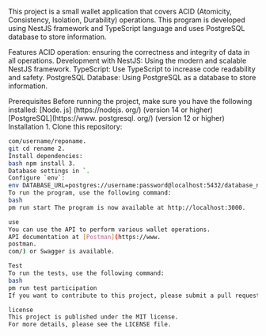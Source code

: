 This project is a small wallet application that covers ACID (Atomicity, Consistency, Isolation, Durability) operations.
 This program is developed using NestJS framework and TypeScript language and uses PostgreSQL database to store information.

 Features
 ACID operation: ensuring the correctness and integrity of data in all operations.
 Development with NestJS: Using the modern and scalable NestJS framework.
 TypeScript: Use TypeScript to increase code readability and safety.
 PostgreSQL Database: Using PostgreSQL as a database to store information.

 Prerequisites
Before running the project, make sure you have the following installed:
 [Node.
js] (https://nodejs.
org/) (version 14 or higher) [PostgreSQL](https://www.
postgresql.
org/) (version 12 or higher)
 Installation
1.
 Clone this repository:
 ```bash git clone https://github.
com/username/reponame.
git cd rename 2.
 Install dependencies:
 bash npm install 3.
 Database settings in `.
Configure `env`:
 env DATABASE_URL=postgres://username:password@localhost:5432/database_name Run the program
To run the program, use the following command:
bash
pm run start The program is now available at http://localhost:3000.

 use
You can use the API to perform various wallet operations.
 API documentation at [Postman](https://www.
postman.
com/) or Swagger is available.

 Test
To run the tests, use the following command:
bash
pm run test participation
If you want to contribute to this project, please submit a pull request.

 license
This project is published under the MIT license.
 For more details, please see the LICENSE file.
```

```